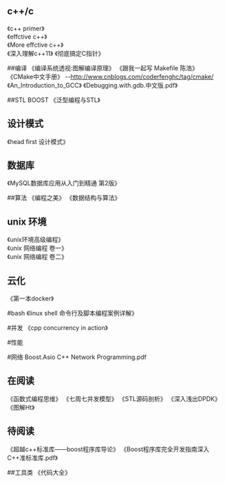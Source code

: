 
## c++/c 
 《c++ primer》    
《effctive c++》   
《More effctive c++》  
《深入理解c++11》
《彻底搞定C指针》

##编译
《编译系统透视:图解编译原理》
《跟我一起写 Makefile 陈浩》
《CMake中文手册》 --http://www.cnblogs.com/coderfenghc/tag/cmake/
《An_Introduction_to_GCC》
《Debugging.with.gdb.中文版.pdf》

##STL BOOST
《泛型编程与STL》
 

## 设计模式  
《head first 设计模式》


## 数据库
《MySQL数据库应用从入门到精通 第2版》


##算法
《编程之美》
《数据结构与算法》


## unix 环境
《unix环境高级编程》  
《unix 网络编程 卷一》  
《unix 网络编程 卷二》  


## 云化
《第一本docker》



#bash
《linux shell 命令行及脚本编程案例详解》


#并发
《cpp concurrency in action》

#性能


#网络
Boost.Asio C++ Network Programming.pdf


## 在阅读
《函数式编程思维》
《七周七并发模型》
《STL源码剖析》
《深入浅出DPDK》
《图解Ht》

## 待阅读
《超越c++标准库——boost程序库导论》
《Boost程序库完全开发指南深入C++准标准库.pdf》

##工具类
《代码大全》





